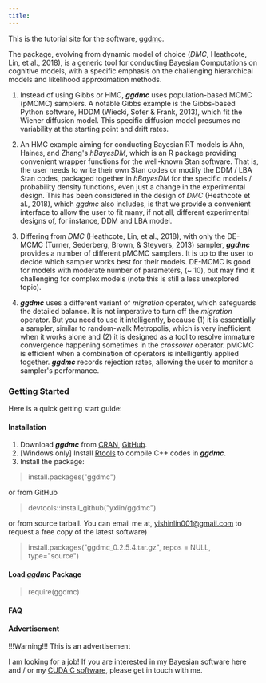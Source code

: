 ```yaml
---
title: 
---
```

This is the tutorial site for the software, [ggdmc](https://github.com/yxlin/ggdmc/).

The package, evolving from dynamic model of choice (_DMC_,
Heathcote, Lin, et al., 2018), is a generic tool for conducting Bayesian Computations 
on cognitive models, with a specific emphasis on the challenging hierarchical models
and likelihood approximation methods.

1. Instead of using Gibbs or HMC, **_ggdmc_** uses population-based MCMC (pMCMC) 
samplers. A notable Gibbs example is the Gibbs-based Python software,
HDDM (Wiecki, Sofer & Frank, 2013), which fit the Wiener diffusion model.
This specific diffusion model presumes no variability at the starting point
and drift rates.

2. An HMC example aiming for conducting Bayesian RT models is Ahn, Haines, and
Zhang's _hBayesDM_, which is an R package providing convenient wrapper functions
for the well-known Stan software. That is, the user needs to write their own Stan
codes or modify the DDM / LBA Stan codes, packaged together in _hBayesDM_ for
the specific models / probability density functions, even just a change in
the experimental design. This has been considered in the design of _DMC_
(Heathcote et al., 2018), which _ggdmc_ also includes, is that we provide a
convenient interface to allow the user to fit many, if not all, different
experimental designs of, for instance, DDM and LBA model.

3. Differing from _DMC_ (Heathcote, Lin, et al., 2018), with only the DE-MCMC 
(Turner, Sederberg, Brown, & Steyvers, 2013) sampler, **_ggdmc_** provides a number 
of different pMCMC samplers. It is up to the user to 
decide which sampler works best for their models. DE-MCMC is good for models
with moderate number of parameters, (~ 10), but may find it 
challenging for complex models (note this is still a less unexplored topic).

4. **_ggdmc_** uses a different variant of _migration_ operator, which safeguards
the detailed balance. It is not imperative to turn off the _migration_ operator. 
But you need to use it intelligently, because (1)  it is essentially a 
sampler, similar to random-walk Metropolis, which is very inefficient when
it works alone and (2) it is designed as a tool to resolve immature convergence
happening sometimes in the _crossover_ operator.  pMCMC is efficient when
a combination of operators is intelligently applied together. **_ggdmc_**
records rejection rates, allowing the user to monitor a sampler's performance. 

### Getting Started

Here is a quick getting start guide:

#### Installation

1. Download **_ggdmc_** from [CRAN](https://cran.r-project.org/web/packages/ggdmc/index.html),
[GitHub](https://github.com/yxlin/ggdmc).
2. [Windows only] Install [Rtools](https://cran.r-project.org/bin/windows/Rtools/) to compile
C++ codes in **_ggdmc_**.
3. Install the package:

> install.packages("ggdmc")

or from GitHub 

> devtools::install_github("yxlin/ggdmc")

or from source tarball. You can email me at, <yishinlin001@gmail.com>
to request a free copy of the latest software)

> install.packages("ggdmc_0.2.5.4.tar.gz", repos = NULL, type="source")

#### Load _ggdmc_ Package

> require(ggdmc)

#### FAQ

#### Advertisement

!!!Warning!!! This is an advertisement

I am looking for a job! If you are interested in my Bayesian software here and / or
my [CUDA C software](https://github.com/TasCL/ppda), please get in touch with me.




